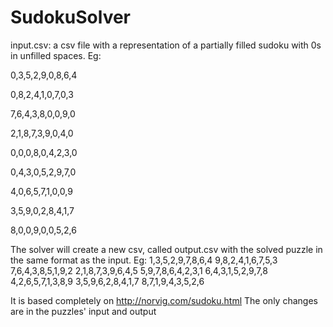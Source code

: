 SudokuSolver
============
input.csv: a csv file with a representation of a partially filled sudoku with 0s in unfilled spaces.
Eg:

0,3,5,2,9,0,8,6,4

0,8,2,4,1,0,7,0,3

7,6,4,3,8,0,0,9,0

2,1,8,7,3,9,0,4,0

0,0,0,8,0,4,2,3,0

0,4,3,0,5,2,9,7,0

4,0,6,5,7,1,0,0,9

3,5,9,0,2,8,4,1,7

8,0,0,9,0,0,5,2,6


The solver will create a new csv, called output.csv with the solved puzzle in the same format as the input.
Eg:
1,3,5,2,9,7,8,6,4
9,8,2,4,1,6,7,5,3
7,6,4,3,8,5,1,9,2
2,1,8,7,3,9,6,4,5
5,9,7,8,6,4,2,3,1
6,4,3,1,5,2,9,7,8
4,2,6,5,7,1,3,8,9
3,5,9,6,2,8,4,1,7
8,7,1,9,4,3,5,2,6

It is based completely on http://norvig.com/sudoku.html
The only changes are in the puzzles' input and output
